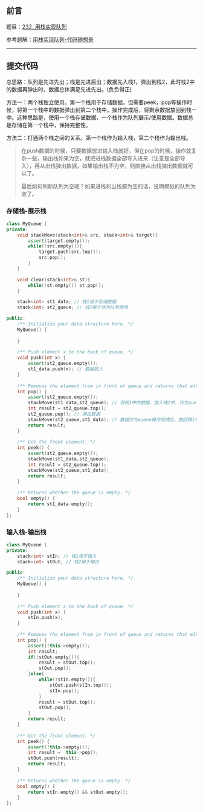 ﻿## 前言

题目：[232. 用栈实现队列](https://leetcode-cn.com/problems/implement-queue-using-stacks/)

参考题解：[用栈实现队列-代码随想录](https://leetcode-cn.com/problems/implement-queue-using-stacks/solution/dai-ma-sui-xiang-lu-dai-ni-gao-ding-zhan-6ngt/)

---

## 提交代码

总思路：队列是先进先出；栈是先进后出；数据先入栈1，弹出到栈2，此时栈2中的数据再弹出时，数据总体满足先进先出。(负负得正)

方法一：两个栈独立使用。第一个栈用于存储数据。但需要peek，pop等操作时候，将第一个栈中的数据弹出到第二个栈中。操作完成后，将剩余数据放回到栈一中。这种思路是，使用一个栈存储数据，一个栈作为队列展示/使用数据。数据总是存储在第一个栈中，保持完整性。

方法二：打通两个栈之间的关系。第一个栈作为输入栈，第二个栈作为输出栈。
> 在push数据的时候，只要数据放进输入栈就好，但在pop的时候，操作就复杂一些，输出栈如果为空，就把进栈数据全部导入进来（注意是全部导入），再从出栈弹出数据，如果输出栈不为空，则直接从出栈弹出数据就可以了。
>
> 最后如何判断队列为空呢？如果进栈和出栈都为空的话，说明模拟的队列为空了。

### 存储栈-展示栈

```c++
class MyQueue {
private:
    void stackMove(stack<int>& src, stack<int>& target){
        assert(target.empty());
        while(!src.empty()){
            target.push(src.top());
            src.pop();
        }
    }

    void clear(stack<int>& st){
        while(!st.empty()) st.pop();
    }

    stack<int> st1_data; // 栈1用于存储数据
    stack<int> st2_queue; // 栈2用于作为队列使用

public:
    /** Initialize your data structure here. */
    MyQueue() {
        
    }
    
    /** Push element x to the back of queue. */
    void push(int x) {
        assert(st2_queue.empty());
        st1_data.push(x); // 数据放入
    }
    
    /** Removes the element from in front of queue and returns that element. */
    int pop() {
        assert(st2_queue.empty());
        stackMove(st1_data,st2_queue); // 将栈1中的数据，放入栈2中，作为queue
        int result = st2_queue.top();
        st2_queue.pop(); // 弹出数据
        stackMove(st2_queue,st1_data); // 数据作为queue操作完成后，放回栈1中
        return result;
    }
    
    /** Get the front element. */
    int peek() {
        assert(st2_queue.empty());
        stackMove(st1_data,st2_queue);
        int result = st2_queue.top();
        stackMove(st2_queue,st1_data);
        return result;
    }
    
    /** Returns whether the queue is empty. */
    bool empty() {
        return st1_data.empty();
    }
};
```

### 输入栈-输出栈

```c++
class MyQueue {
private:
    stack<int> stIn; // 栈1用于输入
    stack<int> stOut; // 栈2用于输出

public:
    /** Initialize your data structure here. */
    MyQueue() {
        
    }
    
    /** Push element x to the back of queue. */
    void push(int x) {
        stIn.push(x);
    }
    
    /** Removes the element from in front of queue and returns that element. */
    int pop() {
        assert(!this->empty());
        int result;
        if(!stOut.empty()){
            result = stOut.top();
            stOut.pop();
        }else{
            while(!stIn.empty()){
                stOut.push(stIn.top());
                stIn.pop();
            }
            result = stOut.top();
            stOut.pop();
        }
        return result;
    }
    
    /** Get the front element. */
    int peek() {
        assert(!this->empty());
        int result =  this->pop();
        stOut.push(result);
        return result;
    }
    
    /** Returns whether the queue is empty. */
    bool empty() {
        return stIn.empty() && stOut.empty();
    }
};
```
